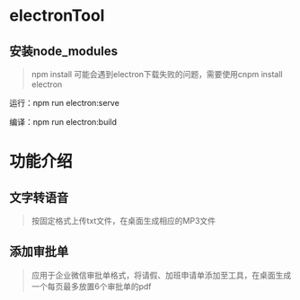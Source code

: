 # electronTool

## 安装node_modules

> npm install 
> 可能会遇到electron下载失败的问题，需要使用cnpm install electron

运行：npm run electron:serve

编译：npm run electron:build

# 功能介绍

## 文字转语音

> 按固定格式上传txt文件，在桌面生成相应的MP3文件

## 添加审批单

> 应用于企业微信审批单格式，将请假、加班申请单添加至工具，在桌面生成一个每页最多放置6个审批单的pdf